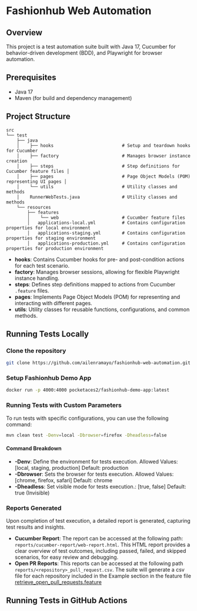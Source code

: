 # **Fashionhub Web Automation**

## Overview
This project is a test automation suite built with Java 17, Cucumber for behavior-driven development (BDD), 
and Playwright for browser automation.

## Prerequisites
- Java 17
- Maven (for build and dependency management)

## Project Structure
    src 
    └── test 
        ├── java 
        │    ├── hooks                          # Setup and teardown hooks for Cucumber 
        │    ├── factory                        # Manages browser instance creation  
        │    ├── steps                          # Step definitions for Cucumber feature files │ 
        │    ├── pages                          # Page Object Models (POM) representing UI pages │ 
        │    └── utils                          # Utility classes and methods 
        │    RunnerWebTests.java                # Utility classes and methods 
        └── resources 
            ├── features 
            │    └── web                        # Cucumber feature files
            │   applications-local.yml          # Contains configuration properties for local environment
            │   applications-staging.yml        # Contains configuration properties for staging environment
            │   applications-production.yml     # Contains configuration properties for production environment

- **hooks**: Contains Cucumber hooks for pre- and post-condition actions for each test scenario.
- **factory**: Manages browser sessions, allowing for flexible Playwright instance handling.
- **steps**: Defines step definitions mapped to actions from Cucumber `.feature` files.
- **pages**: Implements Page Object Models (POM) for representing and interacting with different pages.
- **utils**: Utility classes for reusable functions, configurations, and common methods.

## Running Tests Locally

### Clone the repository
```bash
git clone https://github.com/ailenramayo/fashionhub-web-automation.git
```

### Setup Fashionhub Demo App
```bash
docker run -p 4000:4000 pocketaces2/fashionhub-demo-app:latest
```

### Running Tests with Custom Parameters
To run tests with specific configurations, you can use the following command:
```bash
mvn clean test -Denv=local -Dbrowser=firefox -Dheadless=false
```

#### Command Breakdown
- **-Denv**: Define the environment for tests execution. Allowed Values: [local, staging, production] Default: production
- **-Dbrowser**: Sets the browser for tests execution. Allowed Values: [chrome, firefox, safari] Default: chrome
- **-Dheadless**: Set visible mode for tests execution.: [true, false] Default: true (Invisible)

### Reports Generated
Upon completion of test execution, a detailed report is generated, capturing test results and insights.

- **Cucumber Report**: The report can be accessed at the following path: `reports/cucumber-report/web-report.html`. This HTML report provides a clear overview of test outcomes, including passed, failed, and skipped scenarios, for easy review and debugging.
- **Open PR Reports**: This reports can be accessed at the following path `reports/<repository>_pull_request.csv`. The suite will generate a csv file for each repository included in the Example section in the feature file [retrieve_open_pull_requests.feature](src/test/resources/features/web/retrieve_open_pull_requests.feature)


## Running Tests in GitHub Actions
